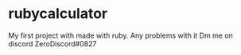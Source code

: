 # rubycalculator
My first project with made with ruby. Any problems with it Dm me on discord ZeroDiscord#0827
